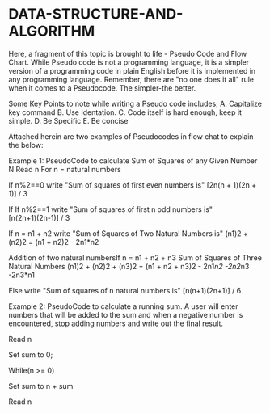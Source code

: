 # DATA-STRUCTURE-AND-ALGORITHM
Here, a fragment of this topic is brought to life - Pseudo Code and Flow Chart.
While Pseudo code is not a programming language, 
it is a simpler version of a programming code in plain English before it is implemented in any programming language.
Remember, there are "no one does it all" rule when it comes to a Pseudocode.
The simpler-the better.

Some Key Points to note while writing a Pseudo code includes;
A. Capitalize key command
B. Use Identation.
C. Code itself is hard enough, keep it simple.
D. Be Specific
E. Be concise

Attached herein are two examples of Pseudocodes in flow chat to explain the below:

Example 1: PseudoCode to calculate Sum of Squares of any Given Number N
Read n
For n = natural numbers

If n%2==0
write "Sum of squares of first even numbers is"	
[2n(n + 1)(2n + 1)] / 3

If If n%2==1
write "Sum of squares of first n odd numbers is"	
[n(2n+1)(2n-1)] / 3

If n = n1 + n2
write "Sum of Squares of Two Natural Numbers is"
(n1)2 + (n2)2 = (n1 + n2)2 - 2n1*n2

Addition of two natural numbersIf n = n1 + n2 + n3
Sum of Squares of Three Natural Numbers
(n1)2 + (n2)2 + (n3)2 = (n1 + n2 + n3)2 - 2n1*n2 -2n2*n3 -2n3*n1

Else 
write "Sum of squares of n natural numbers is"
[n(n+1)(2n+1)] / 6


Example 2: PseudoCode to  calculate a running sum. A user will enter numbers that will be added to the
sum and when a negative number is encountered, stop adding numbers and write out the final result.

Read n

Set sum to 0;

While(n >= 0)

Set sum to n + sum
 
Read n
